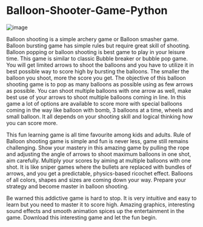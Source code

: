 # Balloon-Shooter-Game-Python

![image](https://user-images.githubusercontent.com/22562694/120131265-b13a6d80-c1e5-11eb-8033-658e421ef970.png)

Balloon shooting is a simple archery game or Balloon smasher game. Balloon bursting game has simple rules but require great skill of shooting. Balloon popping or balloon shooting is best game to play in your leisure time. This game is similar to classic Bubble breaker or bubble pop game. You will get limited arrows to shoot the balloons and you have to utilize it in best possible way to score high by bursting the balloons. The smaller the balloon you shoot, more the score you get. The objective of this balloon shooting game is to pop as many balloons as possible using as few arrows as possible. You can shoot multiple balloons with one arrow as well, make best use of your arrows to shoot multiple balloons coming in line. In this game a lot of options are available to score more with special balloons coming in the way like balloon with bomb, 3 balloons at a time, wheels and small balloon. It all depends on your shooting skill and logical thinking how you can score more.

This fun learning game is all time favourite among kids and adults. Rule of Balloon shooting game is simple and fun is never less, game still remains challenging. Show your mastery in this amazing game by pulling the rope and adjusting the angle of arrows to shoot maximum balloons in one shot, aim carefully. Multiply your scores by aiming at multiple balloons with one shot. It is like sniper games where the bullets are replaced with bundles of arrows, and you get a predictable, physics-based ricochet effect. Balloons of all colors, shapes and sizes are coming down your way. Prepare your strategy and become master in balloon shooting.

Be warned this addictive game is hard to stop. It is very intuitive and easy to learn but you need to master it to score high. Amazing graphics, interesting sound effects and smooth animation spices up the entertainment in the game. Download this interesting game and let the fun begin.
